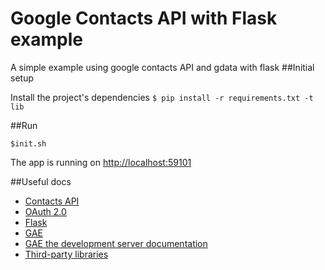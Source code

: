 Google Contacts API with Flask example
====================================== 

A simple example using google contacts API and gdata with flask
##Initial setup

Install the project's dependencies
``
$ pip install -r requirements.txt -t lib
``

##Run

``
$init.sh
``

The app is running on [http://localhost:59101](http://localhost:59101)

##Useful docs
- [Contacts API](https://developers.google.com/google-apps/contacts/v3/)
- [OAuth 2.0](https://developers.google.com/api-client-library/python/guide/aaa_oauth#oauth-20-explained)
- [Flask](http://flask.pocoo.org/docs/0.10/)
- [GAE](https://cloud.google.com/appengine/docs/python/)
- [GAE the development server documentation](https://developers.google.com/appengine/docs/python/tools/devserver)
- [Third-party libraries](https://cloud.google.com/appengine/docs/python/tools/libraries27)
